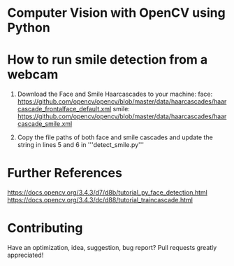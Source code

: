# Computer Vision with OpenCV using Python

# How to run smile detection from a webcam
1. Download the Face and Smile Haarcascades to your machine:
  face: https://github.com/opencv/opencv/blob/master/data/haarcascades/haarcascade_frontalface_default.xml
  smile: https://github.com/opencv/opencv/blob/master/data/haarcascades/haarcascade_smile.xml
  
2. Copy the file paths of both face and smile cascades 
   and update the string in lines 5 and 6 in '''detect_smile.py'''

# Further References
https://docs.opencv.org/3.4.3/d7/d8b/tutorial_py_face_detection.html
https://docs.opencv.org/3.4.3/dc/d88/tutorial_traincascade.html

# Contributing
Have an optimization, idea, suggestion, bug report? Pull requests greatly appreciated!

